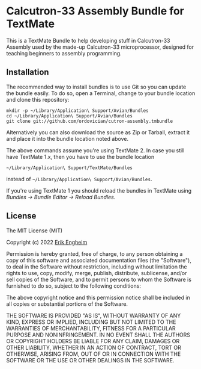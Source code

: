 # Calcutron-33 Assembly Bundle for TextMate

This is a TextMate Bundle to help developing stuff in Calcutron-33 Assembly used by the made-up Calcutron-33 microprocessor, designed for teaching beginners to assembly programming.

## Installation

The recommended way to install bundles is to use Git so you can update the bundle easily. To do so, open a Terminal, change to your bundle location and clone this repository:

    mkdir -p ~/Library/Application\ Support/Avian/Bundles
    cd ~/Library/Application\ Support/Avian/Bundles
    git clone git://github.com/ordovician/cutron-assembly.tmbundle

Alternatively you can also download the source as Zip or Tarball, extract it and place it into the bundle location noted above.

The above commands assume you're using TextMate 2. In case you still have TextMate 1.x, then you have to use the bundle location

    ~/Library/Application\ Support/TextMate/Bundles

instead of `~/Library/Application\ Support/Avian/Bundles`.

If you're using TextMate 1 you should reload the bundles in TextMate using *Bundles -> Bundle Editor -> Reload Bundles*.

## License

The MIT License (MIT)

Copyright (c) 2022 [Erik Engheim](https://github.com/ordovician)

Permission is hereby granted, free of charge, to any person obtaining a copy of this software and associated documentation files (the "Software"), to deal in the Software without restriction, including without limitation the rights to use, copy, modify, merge, publish, distribute, sublicense, and/or sell copies of the Software, and to permit persons to whom the Software is furnished to do so, subject to the following conditions:

The above copyright notice and this permission notice shall be included in all copies or substantial portions of the Software.

THE SOFTWARE IS PROVIDED "AS IS", WITHOUT WARRANTY OF ANY KIND, EXPRESS OR IMPLIED, INCLUDING BUT NOT LIMITED TO THE WARRANTIES OF MERCHANTABILITY, FITNESS FOR A PARTICULAR PURPOSE AND NONINFRINGEMENT. IN NO EVENT SHALL THE AUTHORS OR COPYRIGHT HOLDERS BE LIABLE FOR ANY CLAIM, DAMAGES OR OTHER LIABILITY, WHETHER IN AN ACTION OF CONTRACT, TORT OR OTHERWISE, ARISING FROM, OUT OF OR IN CONNECTION WITH THE SOFTWARE OR THE USE OR OTHER DEALINGS IN THE SOFTWARE.